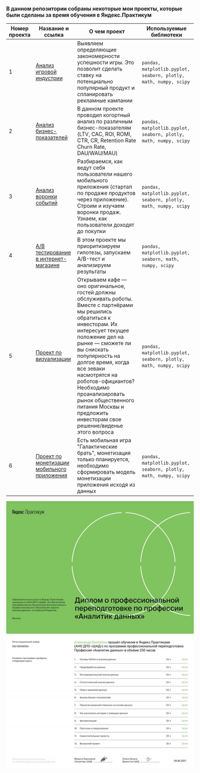 **В данном репозитории собраны некоторые мои проекты, которые были сделаны за время обучения в Яндекс.Практикум**
 
Номер проекта | Название и ссылка | О чем проект | Используемые библиотеки |
--- | --- | --- | --- |
1 | [Анализ игровой индустрии](https://nbviewer.org/github/AlexandrBelokon/YandexProjects/blob/main/01-%D0%90%D0%BD%D0%B0%D0%BB%D0%B8%D0%B7%20%D1%80%D1%8B%D0%BD%D0%BA%D0%B0%20%D0%BA%D0%BE%D0%BC%D0%BF%D1%8C%D1%8E%D1%82%D0%B5%D1%80%D0%BD%D1%8B%D1%85%20%D0%B8%D0%B3%D1%80/games_project.ipynb "Анализ игровой индустрии") | Выявляем определяющие закономерности успешности игры. Это позволит сделать ставку на потенциально популярный продукт и спланировать рекламные кампании | `pandas, matplotlib.pyplot, seaborn, plotly, math, numpy, scipy`|
2 | [Анализ бизнес-показателей](https://github.com/AlexandrBelokon/YandexProjects/tree/main/02-%D0%A0%D0%B0%D1%81%D1%81%D1%87%D0%B5%D1%82%20%D0%BF%D1%80%D0%BE%D0%B4%D1%83%D0%BA%D1%82%D0%BE%D0%B2%D1%8B%D1%85%20%D0%BC%D0%B5%D1%82%D1%80%D0%B8%D0%BA%20%D0%B8%20%D0%BA%D0%BE%D0%B3%D0%BE%D1%80%D1%82%D0%BD%D1%8B%D0%B9%20%D0%B0%D0%BD%D0%B0%D0%BB%D0%B8%D0%B7%20%D0%B4%D0%B0%D0%BD%D0%BD%D1%8B%D1%85 "Анализ бизнес-показателей") | В данном проекте проводил когортный анализ по различным бизнес-показателям (LTV, CAC, ROI, ROMI, CTR, CR, Retention Rate Churn Rate, DAU/WAU/MAU) | `pandas, matplotlib.pyplot, seaborn, plotly, math, numpy, scipy` |
3 | [Анализ воронки событий](https://github.com/AlexandrBelokon/YandexProjects/tree/main/03-%D0%92%D0%BE%D1%80%D0%BE%D0%BD%D0%BA%D0%B8%20%D1%81%D0%BE%D0%B1%D1%8B%D1%82%D0%B8%D0%B9 "Анализ бизнес-показателей") | Разбираемся, как ведут себя пользователи нашего мобильного приложения (стартап по продаже продуктов через приложение). Строим и изучаем воронки продаж. Узнаем, как пользователи доходят до покупки | `pandas, matplotlib.pyplot, seaborn, plotly, math, numpy, scipy` |
4 | [А/B тестирование в интернет-магазине](https://github.com/AlexandrBelokon/YandexProjects/tree/main/04-%D0%90%D0%91%20%D0%A2%D0%B5%D1%81%D1%82%D0%B8%D1%80%D0%BE%D0%B2%D0%B0%D0%BD%D0%B8%D0%B5 "Аналитика в интернет-магазине") | В этом проекте мы приоритизируем гипотезы, запускаем A/B-тест и анализируем результаты | `pandas, matplotlib.pyplot, seaborn, math, numpy, scipy` |
5 | [Проект по визуализации](https://github.com/AlexandrBelokon/YandexProjects/tree/main/05-%D0%92%D0%B8%D0%B7%D1%83%D0%B0%D0%BB%D0%B8%D0%B7%D0%B0%D1%86%D0%B8%D1%8F "Анализ рынка общественного питания Москвы") | Открываем кафе — оно оригинальное, гостей должны обслуживать роботы. Вместе с партнёрами мы решились обратиться к инвесторам. Их интересует текущее положение дел на рынке — сможете ли вы снискать популярность на долгое время, когда все зеваки насмотрятся на роботов-официантов? Необходимо проанализировать рынок общественного питания Москвы и предложить инвесторам свое решение/виденье этого вопроса | `pandas, matplotlib.pyplot, seaborn, plotly, math, numpy, scipy` |
6 | [Проект по монетизации мобильного приложения](https://github.com/AlexandrBelokon/YandexProjects/tree/main/06-%D0%9C%D0%BE%D0%BD%D0%B5%D1%82%D0%B8%D0%B7%D0%B0%D1%86%D0%B8%D1%8F%20%D0%BC%D0%BE%D0%B1%D0%B8%D0%BB%D1%8C%D0%BD%D0%BE%D0%B3%D0%BE%20%D0%BF%D1%80%D0%B8%D0%BB%D0%BE%D0%B6%D0%B5%D0%BD%D0%B8%D1%8F "Монетизация мобильной игры") | Есть мобильная игра "Галактические брать", монетизация только планируется, необходимо сформировать модель монетизации приложения исходя из данных | `pandas, matplotlib.pyplot, seaborn, plotly, math, numpy, scipy` |

![Screenshot](1.JPG)
![Screenshot](2.JPG)
